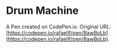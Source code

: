 # Drum Machine

A Pen created on CodePen.io. Original URL: [https://codepen.io/rafaellf/pen/BawBoLb](https://codepen.io/rafaellf/pen/BawBoLb).


